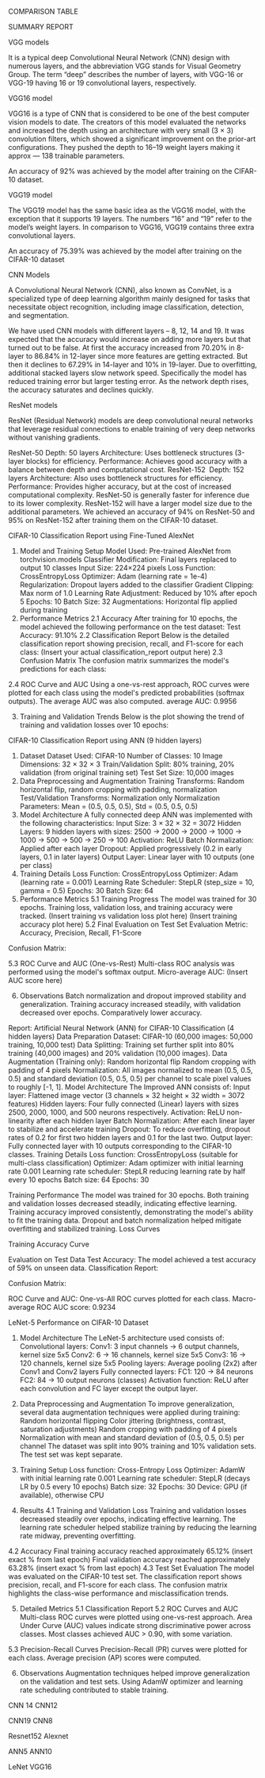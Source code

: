 COMPARISON TABLE



SUMMARY REPORT

VGG models

It is a typical deep Convolutional Neural Network (CNN) design with numerous layers, and the abbreviation VGG stands for Visual Geometry Group. The term “deep” describes the number of layers, with VGG-16 or VGG-19 having 16 or 19 convolutional layers, respectively.


VGG16 model 

VGG16 is a type of CNN that is considered to be one of the best computer vision models to date. The creators of this model evaluated the networks and increased the depth using an architecture with very small (3 × 3) convolution filters, which showed a significant improvement on the prior-art configurations. They pushed the depth to 16–19 weight layers making it approx — 138 trainable parameters.


An accuracy of 92% was achieved by the model after training on the CIFAR-10 dataset. 


VGG19 model

The VGG19 model has the same basic idea as the VGG16 model, with the exception that it supports 19 layers. The numbers “16” and “19” refer to the model’s weight layers. In comparison to VGG16, VGG19 contains three extra convolutional layers.


An accuracy of 75.39% was achieved by the model after training on the CIFAR-10 dataset 


CNN Models 

A Convolutional Neural Network (CNN), also known as ConvNet, is a specialized type of deep learning algorithm mainly designed for tasks that necessitate object recognition, including image classification, detection, and segmentation.

We have used CNN models with different layers – 8, 12, 14 and 19. It was expected that the accuracy would increase on adding more layers but that turned out to be false. At first the accuracy increased from 70.20% in 8-layer to 86.84% in 12-layer since more features are getting extracted. But then it declines to 67.29% in 14-layer and 10% in 19-layer. Due to overfitting, additional stacked layers slow network speed. Specifically the model has reduced training error but larger testing error. As the network depth rises, the accuracy saturates and declines quickly.

ResNet models

ResNet (Residual Network) models are deep convolutional neural networks that leverage residual connections to enable training of very deep networks without vanishing gradients. 

ResNet-50
Depth: 50 layers
Architecture: Uses bottleneck structures (3-layer blocks) for efficiency.
Performance: Achieves good accuracy with a balance between depth and computational cost.
ResNet-152 
Depth: 152 layers
Architecture: Also uses bottleneck structures for efficiency.
Performance: Provides higher accuracy, but at the cost of increased computational complexity.
ResNet-50 is generally faster for inference due to its lower complexity.
ResNet-152 will have a larger model size due to the additional parameters.
We achieved an accuracy of 94% on ResNet-50 and 95% on ResNet-152 after training them on the CIFAR-10 dataset.


CIFAR-10 Classification Report using Fine-Tuned AlexNet
1. Model and Training Setup
Model Used: Pre-trained AlexNet from torchvision.models
Classifier Modification: Final layers replaced to output 10 classes
Input Size: 224×224 pixels
Loss Function: CrossEntropyLoss
Optimizer: Adam (learning rate = 1e-4)
Regularization: Dropout layers added to the classifier
Gradient Clipping: Max norm of 1.0
Learning Rate Adjustment: Reduced by 10% after epoch 5
Epochs: 10
Batch Size: 32
Augmentations: Horizontal flip applied during training
2. Performance Metrics
2.1 Accuracy
After training for 10 epochs, the model achieved the following performance on the test dataset:
Test Accuracy: 91.10%
2.2 Classification Report
Below is the detailed classification report showing precision, recall, and F1-score for each class:
(Insert your actual classification\_report output here)
2.3 Confusion Matrix
The confusion matrix summarizes the model's predictions for each class:

2.4 ROC Curve and AUC
Using a one-vs-rest approach, ROC curves were plotted for each class using the model's predicted probabilities (softmax outputs). The average AUC was also computed.
average AUC: 0.9956

3. Training and Validation Trends
Below is the plot showing the trend of training and validation losses over 10 epochs:




CIFAR-10 Classification Report using ANN (9 hidden layers)
1. Dataset
Dataset Used: CIFAR-10
Number of Classes: 10
Image Dimensions: 32 × 32 × 3
Train/Validation Split: 80% training, 20% validation (from original training set)
Test Set Size: 10,000 images
2. Data Preprocessing and Augmentation
Training Transforms: Random horizontal flip, random cropping with padding, normalization
Test/Validation Transforms: Normalization only
Normalization Parameters: Mean = (0.5, 0.5, 0.5), Std = (0.5, 0.5, 0.5)
3. Model Architecture
A fully connected deep ANN was implemented with the following characteristics:
Input Size: 3 × 32 × 32 = 3072
Hidden Layers: 9 hidden layers with sizes:
2500 → 2000 → 2000 → 1000 → 1000 → 500 → 500 → 250 → 100
Activation: ReLU
Batch Normalization: Applied after each layer
Dropout: Applied progressively (0.2 in early layers, 0.1 in later layers)
Output Layer: Linear layer with 10 outputs (one per class)
4. Training Details
Loss Function: CrossEntropyLoss
Optimizer: Adam (learning rate = 0.001)
Learning Rate Scheduler: StepLR (step\_size = 10, gamma = 0.5)
Epochs: 30
Batch Size: 64
5. Performance Metrics
5.1 Training Progress
The model was trained for 30 epochs. Training loss, validation loss, and training accuracy were tracked.
(Insert training vs validation loss plot here)
(Insert training accuracy plot here)
5.2 Final Evaluation on Test Set
Evaluation Metric: Accuracy, Precision, Recall, F1-Score

Confusion Matrix:

5.3 ROC Curve and AUC (One-vs-Rest)
Multi-class ROC analysis was performed using the model's softmax output.
Micro-average AUC: (Insert AUC score here)

6. Observations
Batch normalization and dropout improved stability and generalization.
Training accuracy increased steadily, with validation decreased over epochs.
Comparatively lower accuracy.

















Report: Artificial Neural Network (ANN) for CIFAR-10 Classification (4 hidden layers)
Data Preparation
Dataset: CIFAR-10 (60,000 images: 50,000 training, 10,000 test)
Data Splitting:
Training set further split into 80% training (40,000 images) and 20% validation (10,000 images).
Data Augmentation (Training only):
Random horizontal flip
Random cropping with padding of 4 pixels
Normalization:
All images normalized to mean (0.5, 0.5, 0.5) and standard deviation (0.5, 0.5, 0.5) per channel to scale pixel values to roughly [-1, 1].
Model Architecture
The Improved ANN consists of:
Input layer: Flattened image vector (3 channels × 32 height × 32 width = 3072 features)
Hidden layers: Four fully connected (Linear) layers with sizes 2500, 2000, 1000, and 500 neurons respectively.
Activation: ReLU non-linearity after each hidden layer
Batch Normalization: After each linear layer to stabilize and accelerate training
Dropout: To reduce overfitting, dropout rates of 0.2 for first two hidden layers and 0.1 for the last two.
Output layer: Fully connected layer with 10 outputs corresponding to the CIFAR-10 classes.
Training Details
Loss function: CrossEntropyLoss (suitable for multi-class classification)
Optimizer: Adam optimizer with initial learning rate 0.001
Learning rate scheduler: StepLR reducing learning rate by half every 10 epochs
Batch size: 64
Epochs: 30

Training Performance
The model was trained for 30 epochs.
Both training and validation losses decreased steadily, indicating effective learning.
Training accuracy improved consistently, demonstrating the model's ability to fit the training data.
Dropout and batch normalization helped mitigate overfitting and stabilized training.
Loss Curves

Training Accuracy Curve


Evaluation on Test Data
Test Accuracy: The model achieved a test accuracy of 59% on unseen data.
Classification Report:

Confusion Matrix: 

ROC Curve and AUC:
One-vs-All ROC curves plotted for each class.
Macro-average ROC AUC score: 0.9234










LeNet-5 Performance on CIFAR-10 Dataset
1. Model Architecture
The LeNet-5 architecture used consists of:
Convolutional layers:
Conv1: 3 input channels → 6 output channels, kernel size 5x5
Conv2: 6 → 16 channels, kernel size 5x5
Conv3: 16 → 120 channels, kernel size 5x5
Pooling layers:
Average pooling (2x2) after Conv1 and Conv2 layers
Fully connected layers:
FC1: 120 → 84 neurons
FC2: 84 → 10 output neurons (classes)
Activation function: ReLU after each convolution and FC layer except the output layer.

2. Data Preprocessing and Augmentation
To improve generalization, several data augmentation techniques were applied during training:
Random horizontal flipping
Color jittering (brightness, contrast, saturation adjustments)
Random cropping with padding of 4 pixels
Normalization with mean and standard deviation of (0.5, 0.5, 0.5) per channel
The dataset was split into 90% training and 10% validation sets. The test set was kept separate.

3. Training Setup
Loss function: Cross-Entropy Loss
Optimizer: AdamW with initial learning rate 0.001
Learning rate scheduler: StepLR (decays LR by 0.5 every 10 epochs)
Batch size: 32
Epochs: 30
Device: GPU (if available), otherwise CPU


4. Results
4.1 Training and Validation Loss
Training and validation losses decreased steadily over epochs, indicating effective learning.
The learning rate scheduler helped stabilize training by reducing the learning rate midway, preventing overfitting.

4.2 Accuracy
Final training accuracy reached approximately 65.12% (insert exact % from last epoch)
Final validation accuracy reached approximately 63.28% (insert exact % from last epoch)
4.3 Test Set Evaluation
The model was evaluated on the CIFAR-10 test set.
The classification report shows precision, recall, and F1-score for each class.
The confusion matrix highlights the class-wise performance and misclassification trends.



5. Detailed Metrics
5.1 Classification Report
5.2 ROC Curves and AUC
Multi-class ROC curves were plotted using one-vs-rest approach.
Area Under Curve (AUC) values indicate strong discriminative power across classes.
Most classes achieved AUC > 0.90, with some variation.

5.3 Precision-Recall Curves
Precision-Recall (PR) curves were plotted for each class.
Average precision (AP) scores were computed.

6. Observations
Augmentation techniques helped improve generalization on the validation and test sets.
Using AdamW optimizer and learning rate scheduling contributed to stable training.


 CNN 14 CNN12


 
CNN19 CNN8

Resnet152 
 Alexnet 
 






ANN5 ANN10


 
LeNet VGG16




 


